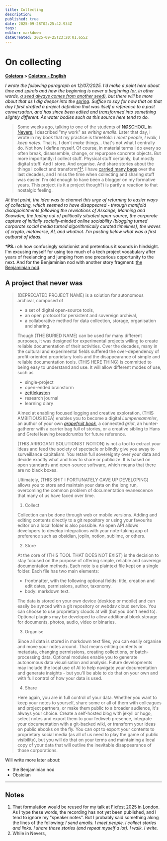 ```yaml
---
title: Collecting
description: 
published: true
date: 2025-09-28T02:25:42.934Z
tags: 
editor: markdown
dateCreated: 2025-09-25T23:20:01.655Z
---
```


# On collecting

**[Coletora](/projetos/coletora) > [Coletora - English](/projetos/coletora/en)**

*I wrote the following paragraph on 12/07/2025. I'd make a point here about time and spirals and how the beginning is never a beginning (or, in other words, [a seed always comes from another seed](https://semente.de)), but there will be more about that as I dig deeper into the [spring](/projetos/coletora/en/en/spring). Suffice to say for now that on that day I first drafted a project definition that was itself a reference to a past conversation, and has since been edited and transformed into something slightly different. As water bodies such as this source here tend to do.*

> Some weeks ago, talking to one of the students of [NØSCHOOL in Nevers](https://noschoolnevers.com/), I described "my work" as *writing emails*. Later that day, I wrote in my book that my practice is threefold: *I meet people, I walk, I keep notes*. That is, I don't _make_ things... that's not what I centrally do. Not how I define myself. Of course, in material terms I do every so often break, disassemble, change, or repurpose concrete objects. But more importantly: I collect stuff. Physical stuff certainly, but mostly digital stuff. And I store. And organise. And share stories about the things I collect and transform[^1^](#notes). I have [carried many bags](https://theanarchistlibrary.org/mirror/u/uk/ursula-k-le-guin-the-carrier-bag-theory-of-fiction.pdf) over the last decades, and I miss the time when collecting and sharing stuff was easier. I'm old enough to have been a blogger on my formative years. This project (is it a project though?) is partly a reaction to that nostalgic feeling.

*At that point, the idea was to channel this urge of returning to easier ways of collecting, which seemed to have disappeared - through manifold disappointments following the revelations of Assange, Manning and Snowden, the fading out of politically situated open-source, the corporate capture of initially socially-minded online sociability (blogging turned corporate social media turned algorithmically curated timelines), the waves of crypto, metaverse, AI, and whatnot. I'm pasting below what was a first outburst of ideas.*

***PS.:** oh how confusingly solutionist and pretentious it sounds in hindsight. I'm excusing myself for using too much of a tech project vocabulary after years of freelancing and jumping from one precarious opportunity to the next. And for the Benjaminian nod with another story fragment: [the Benjaminian nod](#Benjaminian).

## A project that never was

> (DEPRECATED PROJECT NAME) is a solution for autonomous archival, composed of 
> 
> - a set of digital open-source tools,
> - an open protocol for persistent and sovereign archival,
> - a collaborative method for data collection, storage, organisation and sharing.
> 
> Though (THE BURIED NAME) can be used for many different purposes, it was designed for experimental projects willing to create reliable documentation of their activities. Over the decades, many in the cultural and experimental fields suffered the over-dependency of profit-oriented proprietary tools and the disappearance of simple and reliable documentation tools. (THIS HERE THING) is committed to being easy to understand and use. It will allow different modes of use, such as
>
> - single-project
> - open-ended brainstorm
> - [zettlekasten](https://zettelkasten.de/)
> - research journal
> - learning diary
> 
> Aimed at enabling focused logging and creative exploration, (THIS AMBITIOUS IDEA) enables you to become a digital _Lumpensammler_, an author of your own _[grapefruit book](https://en.wikipedia.org/wiki/Grapefruit_(book))_, a connected _griot_, an hunter-gatherer with a carrier bag full of stories, or a creative sibling to Hans and Gretel leaving breadcrumbs for future reference.
>
> (THIS ARROGANT SOLUTIONIST NOTION) is not a tool to extract your ideas and feed the society of spectacle or blindly give you away to surveillance capitalism. You retain full sovereignty over your data and decide exactly what and how to share or publicize. It is based on open standards and open-source software, which means that there are no black boxes.
> 
> Ultimately, (THIS SHIT I FORTUNATELY GAVE UP DEVELOPING) allows you to store and maintain your data on the long run, overcoming the common problem of documentation evanescence that many of us have faced over time.
>
> 1. Collect
> 
> Collection can be done through web or mobile versions. Adding and editing contents directly to a git repository or using your favourite editor on a local folder is also possible. An open API allows developers to develop integrations with your note-taking app of preference such as obsidian, joplin, notion, sublime, or others. 
> 
> 2. Store
>
> At the core of (THIS TOOL THAT DOES NOT EXIST) is the decision to stay focused on the purpose of offering simple, reliable and sovereign documentation methods. Each note is a plaintext file kept on a single folder. Each file has two main elements:
>
> - frontmatter, with the following optional fields: title, creation and edit dates, permissions, author, taxonomy.
> - body: markdown text.
> 
> The data is stored on your own device (desktop or mobile) and can easily be synced with a git repository or webdav cloud service. You can choose to use proprietary clouds at will (but you don't need to). Optional plugins may be developed to allow additional block storage for documents, photos, audio, video or binaries.
> 
> 3. Organise
> 
> Since all data is stored in markdown text files, you can easily organise and move your notes around. That means editing contents or metadata, changing permissions, creating collections, or batch-processing data. Optional modules enable you to generate autonomous data visualisation and analysis. Future developments may include the local use of AI to help navigate your documentation and generate insights - but you'll be able to do that on your own and with full control of how your data is used.
> 
> 4. Share
> 
> Here again, you are in full control of your data. Whether you want to keep your notes to yourself, share some or all of them with colleagues and project partners, or make them public to a broader audience, it's always your choice. Create a self-hosted blog with jekyll or hugo, select notes and export them to your fediweb presence, integrate your documentation with a git-backed wiki, or transform your ideas on public ebooks on the fly. You can opt to export your contents to proprietary social media (as all of us need to play the game of public visibility), but you will do that on your terms and maintaining a local copy of your data that will outlive the inevitable disappearance of those corporations.

Will write more later about:

- the Benjaminian nod
- Obsidian

---

## Notes

1. That formulation would be reused for my talk at [Fixfest 2025 in London](https://fixfest.therestartproject.org/fixfest-2025). As I type these words, the recording has not yet been published, and I tend to ignore my "speaker notes". But I probably said something along the lines of the following: *I send emails. I meet people. I collect stories and links. I share those stories (and repeat myself a lot). I walk. I write.*
1. While in Nevers, 
